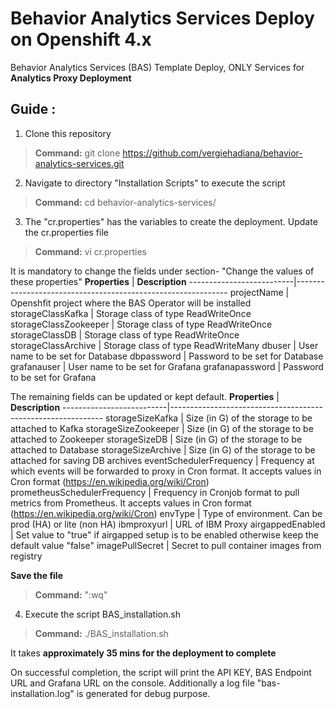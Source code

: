 
# Behavior Analytics Services Deploy on Openshift 4.x
Behavior Analytics Services (BAS) Template Deploy, ONLY Services for **Analytics Proxy Deployment** 

## Guide :
1. Clone this repository
> **Command:** git clone https://github.com/vergiehadiana/behavior-analytics-services.git
2. Navigate to directory "Installation Scripts" to execute the script
> **Command:** cd behavior-analytics-services/
3. The "cr.properties" has the variables to create the deployment. Update the cr.properties file
> **Command:** vi cr.properties

It is mandatory to change the fields under section- "Change the values of these properties"
**Properties**	          | **Description**
--------------------------|-------------------------------------------------------------
projectName	              | Openshfit project where the BAS Operator will be installed
storageClassKafka	      | Storage class of type ReadWriteOnce
storageClassZookeeper	  | Storage class of type ReadWriteOnce
storageClassDB	          | Storage class of type ReadWriteOnce
storageClassArchive	      | Storage class of type ReadWriteMany
dbuser	                  | User name to be set for Database
dbpassword  	          | Password to be set for Database
grafanauser	              | User name to be set for Grafana
grafanapassword	          | Password to be set for Grafana

The remaining fields can be updated or kept default.
**Properties**	          | **Description**
--------------------------|-------------------------------------------------------------
storageSizeKafka	      | Size (in G) of the storage to be attached to Kafka
storageSizeZookeeper	  | Size (in G) of the storage to be attached to Zookeeper
storageSizeDB	          | Size (in G) of the storage to be attached to Database
storageSizeArchive	      | Size (in G) of the storage to be attached for saving DB archives
eventSchedulerFrequency	  | Frequency at which events will be forwarded to proxy in Cron format. It accepts values in Cron format (https://en.wikipedia.org/wiki/Cron)
prometheusSchedulerFrequency	| Frequency in Cronjob format to pull metrics from Prometheus. It accepts values in Cron format (https://en.wikipedia.org/wiki/Cron)
envType	                  | Type of environment. Can be prod (HA) or lite (non HA)
ibmproxyurl	              | URL of IBM Proxy
airgappedEnabled	      | Set value to "true" if airgapped setup is to be enabled otherwise keep the default value "false"
imagePullSecret      	  | Secret to pull container images from registry

**Save the file** 
> **Command:** ":wq"

4. Execute the script BAS_installation.sh
> **Command:** ./BAS_installation.sh

It takes **approximately 35 mins for the deployment to complete**

On successful completion, the script will print the API KEY, BAS Endpoint URL and Grafana URL on the console.
Additionally a log file "bas-installation.log" is generated for debug purpose.
